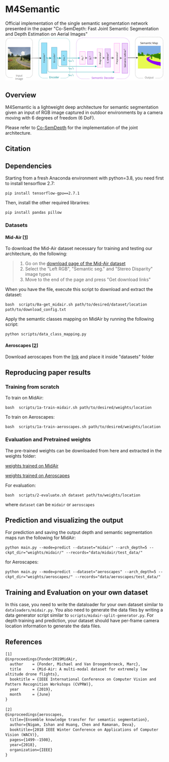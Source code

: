 # M4Semantic
Official implementation of the single semantic segmentation network presented in the paper "Co-SemDepth: Fast Joint Semantic Segmentation and Depth Estimation on Aerial Images"
![alt text](https://github.com/Malga-Vision/M4Semantic/blob/main/m4semantic_.png?raw=true)

## Overview
M4Semantic is a lightweight deep architecture for semantic segmentation given an input of RGB image captured in outdoor environments by a camera moving with 6 degrees of freedom (6 DoF). 

Please refer to [Co-SemDepth](https://github.com/Malga-Vision/Co-SemDepth/tree/main) for the implementation of the joint architecture.

## Citation

## Dependencies
Starting from a fresh Anaconda environment with python=3.8, you need first to install tensorflow 2.7:
```shell
pip install tensorflow-gpu==2.7.1
```

Then, install the other required librarires:
```shell
pip install pandas pillow
```

### Datasets

#### Mid-Air [[1](#ref_1)]

To download the Mid-Air dataset necessary for training and testing our architecture, do the following:
> 1. Go on the [download page of the Mid-Air dataset](https://midair.ulg.ac.be/download.html)
> 2. Select the "Left RGB", "Semantic seg." and "Stereo Disparity" image types
> 3. Move to the end of the page and press "Get download links"

When you have the file, execute this script to download and extract the dataset:
```shell
bash  scripts/0a-get_midair.sh path/to/desired/dataset/location path/to/download_config.txt
```

Apply the semantic classes mapping on MidAir by running the following script:
```shell
python scripts/data_class_mapping.py
```
#### Aeroscapes [[2](#ref_1)]

Download aeroscapes from the [link](https://drive.google.com/file/d/1WmXcm0IamIA0QPpyxRfWKnicxZByA60v/view) and place it inside "datasets" folder

## Reproducing paper results

### Training from scratch
To train on MidAir:
```shell
bash  scripts/1a-train-midair.sh path/to/desired/weights/location
```

To train on Aeroscapes:
```shell
bash  scripts/1a-train-aeroscapes.sh path/to/desired/weights/location
```

### Evaluation and Pretrained weights
The pre-trained weights can be downloaded from here and extracted in the weights folder:

[weights trained on MidAir](https://drive.google.com/file/d/1YGKbqjyLUzDSMzZFFBsI4V8QMEcv2-j_/view?usp=sharing)

[weights trained on Aeroscapes](https://drive.google.com/file/d/18-3Rx71E3Bg2jUnEQk8XA38AyxlvVkKF/view?usp=sharing)

For evaluation:
```shell
bash  scripts/2-evaluate.sh dataset path/to/weights/location
```

where `dataset` can be `midair` or `aeroscapes`

## Prediction and visualizing the output

For prediction and saving the output depth and semantic segmentation maps run the following for MidAir:

```shell
python main.py --mode=predict --dataset="midair" --arch_depth=5 --ckpt_dir="weights/midair/" --records="data/midair/test_data/"
```

for Aeroscapes:

```shell
python main.py --mode=predict --dataset="aeroscapes" --arch_depth=5 --ckpt_dir="weights/aeroscapes/" --records="data/aeroscapes/test_data/"
```
## Training and Evaluation on your own dataset
In this case, you need to write the dataloader for your own dataset similar to `dataloaders/midair.py`. You also need to generate the data files by writing a data generator script similar to `scripts/midair-split-generator.py`. For depth training and prediction, your dataset should have per-frame camera location information to generate the data files.

## References

<a name="ref_1"></a>

```
[1]
@inproceedings{Fonder2019MidAir,
  author    = {Fonder, Michael and Van Droogenbroeck, Marc},
  title     = {Mid-Air: A multi-modal dataset for extremely low altitude drone flights},
  booktitle = {IEEE International Conference on Computer Vision and Pattern Recognition Workshops (CVPRW)},
  year      = {2019},
  month     = {June}
}

[2]
@inproceedings{aeroscapes,
  title={Ensemble knowledge transfer for semantic segmentation},
  author={Nigam, Ishan and Huang, Chen and Ramanan, Deva},
  booktitle={2018 IEEE Winter Conference on Applications of Computer Vision (WACV)},
  pages={1499--1508},
  year={2018},
  organization={IEEE}
}
```

